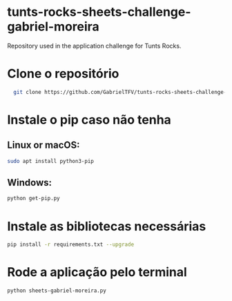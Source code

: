 # tunts-rocks-sheets-challenge-gabriel-moreira
Repository used in the application challenge for Tunts Rocks.

# Clone o repositório
```bash
  git clone https://github.com/GabrielTFV/tunts-rocks-sheets-challenge-gabriel-moreira.git
```

# Instale o pip caso não tenha
## Linux or macOS:
```bash
sudo apt install python3-pip
```

## Windows:
```bash
python get-pip.py
```

# Instale as bibliotecas necessárias
```bash
pip install -r requirements.txt --upgrade
```

# Rode a aplicação pelo terminal
```bash
python sheets-gabriel-moreira.py
```

